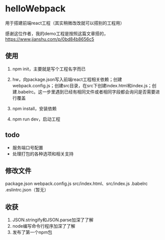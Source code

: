 # helloWebpack

用于搭建前端react工程（其实稍微改改就可以搭别的工程用）

感谢这位作者，我的demo工程是按照这篇文章搭的，https://www.jianshu.com/p/0bd84b8656c5

## 使用
1. npm init，主要就是写个工程名字而已

2. hw，向package.json写入前端react工程相关依赖；创建webpack.config.js；创建src目录，在src下创建index.html和index.js；创建.babelrc。这一步里遇到已经有相同文件或者相同字段都会询问是否需要进行覆盖

3. npm install，安装依赖

4. npm run dev，启动工程

## todo
- 服务端口号配置
- 处理打包的各种选项和相关支持

## 修改文件
package.json
webpack.config.js
src/index.html、src/index.js
.babelrc
.eslintrc.json（暂无）

## 收获
1. JSON.stringify和JSON.parse加深了了解
2. node编写命令行程序加深了了解
3. 发布了第一个npm包





